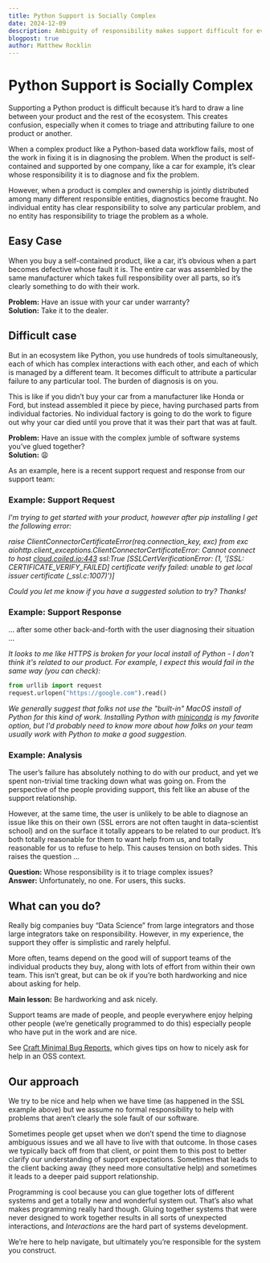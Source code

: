 ```yaml
---
title: Python Support is Socially Complex
date: 2024-12-09
description: Ambiguity of responsibility makes support difficult for everyone
blogpost: true
author: Matthew Rocklin
---
```


Python Support is Socially Complex
==================================

Supporting a Python product is difficult because it’s hard to draw a line between your product and the rest of the ecosystem.  This creates confusion, especially when it comes to triage and attributing failure to one product or another.

When a complex product like a Python-based data workflow fails, most of the work in fixing it is in diagnosing the problem.  When the product is self-contained and supported by one company, like a car for example, it’s clear whose responsibility it is to diagnose and fix the problem.

However, when a product is complex and ownership is jointly distributed among many different responsible entities, diagnostics become fraught.  No individual entity has clear responsibility to solve any particular problem, and no entity has responsibility to triage the problem as a whole.

Easy Case
---------

When you buy a self-contained product, like a car, it’s obvious when a part becomes defective whose fault it is.  The entire car was assembled by the same manufacturer which takes full responsibility over all parts, so it’s clearly something to do with their work.

**Problem:** Have an issue with your car under warranty?<br/>
**Solution:** Take it to the dealer.

Difficult case
--------------

But in an ecosystem like Python, you use hundreds of tools simultaneously, each of which has complex interactions with each other, and each of which is managed by a different team.  It becomes difficult to attribute a particular failure to any particular tool.  The burden of diagnosis is on you.

This is like if you didn’t buy your car from a manufacturer like Honda or Ford, but instead assembled it piece by piece, having purchased parts from individual factories.  No individual factory is going to do the work to figure out why your car died until you prove that it was their part that was at fault.

**Problem:** Have an issue with the complex jumble of software systems you’ve glued together?<br/>
**Solution:** 😩

As an example, here is a recent support request and response from our support team:

### Example: Support Request

*I'm trying to get started with your product, however after pip installing I get the following error:*

*raise ClientConnectorCertificateError(req.connection\_key, exc) from exc aiohttp.client\_exceptions.ClientConnectorCertificateError: Cannot connect to host [cloud.coiled.io:443](http://cloud.coiled.io:443/) ssl:True \[SSLCertVerificationError: (1, '\[SSL: CERTIFICATE\_VERIFY\_FAILED\] certificate verify failed: unable to get local issuer certificate (\_ssl.c:1007)')\]*

*Could you let me know if you have a suggested solution to try? Thanks\!*

### Example: Support Response

… after some other back-and-forth with the user diagnosing their situation …

*It looks to me like HTTPS is broken for your local install of Python \- I don't think it's related to our product.  For example, I expect this would fail in the same way (you can check):*

```py
from urllib import request
request.urlopen("https://google.com").read()
```

*We generally suggest that folks not use the "built-in" MacOS install of Python for this kind of work. Installing Python with [miniconda](https://docs.anaconda.com/miniconda/) is my favorite option, but I'd probably need to know more about how folks on your team usually work with Python to make a good suggestion.*

### Example: Analysis

The user’s failure has absolutely nothing to do with our product, and yet we spent non-trivial time tracking down what was going on.  From the perspective of the people providing support, this felt like an abuse of the support relationship.

However, at the same time, the user is unlikely to be able to diagnose an issue like this on their own (SSL errors are not often taught in data-scientist school) and on the surface it totally appears to be related to our product.  It’s both totally reasonable for them to want help from us, and totally reasonable for us to refuse to help.  This causes tension on both sides.  This raises the question …

**Question:** Whose responsibility is it to triage complex issues?<br/>
**Answer:** Unfortunately, no one.  For users, this sucks.

What can you do?
----------------

Really big companies buy “Data Science” from large integrators and those large integrators take on responsibility.  However, in my experience, the support they offer is simplistic and rarely helpful.

More often, teams depend on the good will of support teams of the individual products they buy, along with lots of effort from within their own team.  This isn’t great, but can be ok if you’re both hardworking and nice about asking for help.

**Main lesson:** Be hardworking and ask nicely.

Support teams are made of people, and people everywhere enjoy helping other people (we’re genetically programmed to do this) especially people who have put in the work and are nice.

See [Craft Minimal Bug Reports](https://matthewrocklin.com/minimal-bug-reports.html), which gives tips on how to nicely ask for help in an OSS context.

Our approach
------------

We try to be nice and help when we have time (as happened in the SSL example above) but we assume no formal responsibility to help with problems that aren’t clearly the sole fault of our software.

Sometimes people get upset when we don’t spend the time to diagnose ambiguous issues and we all have to live with that outcome.  In those cases we typically back off from that client, or point them to this post to better clarify our understanding of support expectations.  Sometimes that leads to the client backing away (they need more consultative help) and sometimes it leads to a deeper paid support relationship.

Programming is cool because you can glue together lots of different systems and get a totally new and wonderful system out.  That’s also what makes programming really hard though.  Gluing together systems that were never designed to work together results in all sorts of unexpected interactions, and *Interactions* are the hard part of systems development.

We’re here to help navigate, but ultimately you’re responsible for the system you construct.
